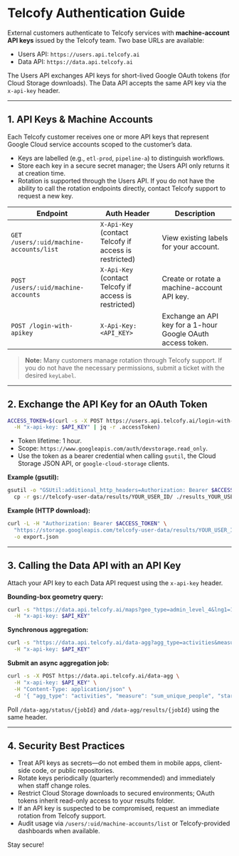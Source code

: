 # Telcofy Authentication Guide

External customers authenticate to Telcofy services with **machine-account API keys**
issued by the Telcofy team. Two base URLs are available:

- Users API: `https://users.api.telcofy.ai`
- Data API: `https://data.api.telcofy.ai`

The Users API exchanges API keys for short-lived Google OAuth tokens (for Cloud Storage
downloads). The Data API accepts the same API key via the `x-api-key` header.

---

## 1. API Keys & Machine Accounts

Each Telcofy customer receives one or more API keys that represent Google Cloud service
accounts scoped to the customer’s data.

- Keys are labelled (e.g., `etl-prod`, `pipeline-a`) to distinguish workflows.
- Store each key in a secure secret manager; the Users API only returns it at creation time.
- Rotation is supported through the Users API. If you do not have the ability to call the
  rotation endpoints directly, contact Telcofy support to request a new key.

| Endpoint | Auth Header | Description |
| -------- | ----------- | ----------- |
| `GET /users/:uid/machine-accounts/list` | `X-Api-Key` (contact Telcofy if access is restricted) | View existing labels for your account. |
| `POST /users/:uid/machine-accounts` | `X-Api-Key` (contact Telcofy if access is restricted) | Create or rotate a machine-account API key. |
| `POST /login-with-apikey` | `X-Api-Key: <API_KEY>` | Exchange an API key for a 1-hour Google OAuth access token. |

> **Note:** Many customers manage rotation through Telcofy support. If you do not have the
> necessary permissions, submit a ticket with the desired `keyLabel`.


---

## 2. Exchange the API Key for an OAuth Token

```bash
ACCESS_TOKEN=$(curl -s -X POST https://users.api.telcofy.ai/login-with-apikey \
  -H "x-api-key: $API_KEY" | jq -r .accessToken)
```

- Token lifetime: 1 hour.
- Scope: `https://www.googleapis.com/auth/devstorage.read_only`.
- Use the token as a bearer credential when calling `gsutil`, the Cloud Storage JSON API,
  or `google-cloud-storage` clients.

**Example (gsutil):**

```bash
gsutil -o "GSUtil:additional_http_headers=Authorization: Bearer $ACCESS_TOKEN" \
  cp -r gs://telcofy-user-data/results/YOUR_USER_ID/ ./results_YOUR_USER_ID
```

**Example (HTTP download):**

```bash
curl -L -H "Authorization: Bearer $ACCESS_TOKEN" \
  "https://storage.googleapis.com/telcofy-user-data/results/YOUR_USER_ID/export.json" \
  -o export.json
```

---

## 3. Calling the Data API with an API Key

Attach your API key to each Data API request using the `x-api-key` header.

**Bounding-box geometry query:**

```bash
curl -s "https://data.api.telcofy.ai/maps?geo_type=admin_level_4&lng1=10.70&lat1=59.90&lng2=10.80&lat2=59.95" \
  -H "x-api-key: $API_KEY"
```

**Synchronous aggregation:**

```bash
curl -s "https://data.api.telcofy.ai/data-agg?agg_type=activities&measure=sum_unique_people&start_time=2024-03-01T08:00:00Z&end_time=2024-03-01T09:00:00Z&activity_type=hourly&geo_type=grid_250m&geo_ids=22637506648500" \
  -H "x-api-key: $API_KEY"
```

**Submit an async aggregation job:**

```bash
curl -s -X POST https://data.api.telcofy.ai/data-agg \
  -H "x-api-key: $API_KEY" \
  -H "Content-Type: application/json" \
  -d '{ "agg_type": "activities", "measure": "sum_unique_people", "start_time": "2024-03-01T00:00:00Z", "end_time": "2024-03-01T23:59:59Z", "activity_type": "daily", "geo_type": "grid_1000m", "geo_ids": [22637506648500], "full": true }'
```

Poll `/data-agg/status/{jobId}` and `/data-agg/results/{jobId}` using the same header.

---

## 4. Security Best Practices

- Treat API keys as secrets—do not embed them in mobile apps, client-side code, or public repositories.
- Rotate keys periodically (quarterly recommended) and immediately when staff change roles.
- Restrict Cloud Storage downloads to secured environments; OAuth tokens inherit read-only access to your results folder.
- If an API key is suspected to be compromised, request an immediate rotation from Telcofy support.
- Audit usage via `/users/:uid/machine-accounts/list` or Telcofy-provided dashboards when available.

Stay secure!
